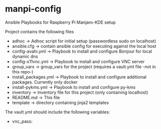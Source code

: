 # manpi-config
Ansible Playbooks for Raspberry Pi Manjaro-KDE setup


Project contains the following files
- adhoc                 -> Adhoc script for initial setup (passwordless sudo on localhost)
- ansible.cfg           -> contain ansible config for executing against the local host
- config-avahi.yml      -> Playbook to install and configure Bonjour for local dynamic dns
- config-x11vnc.yml     -> Playbook to install and configure VNC server
- group_vars            -> group_vars for the project (requires a vault.yml file -not in this repo-)
- install_packages.yml  -> Playbook to install and configure additional packages. Currently only docker
- install-pykms.yml     -> Playbook to install and configure py-kms
- inventory             -> Inventory file for this project (only containing localhost)
- README.md             -> This file
- template              -> directory containing jinja2 templates


The vault.yml should include the following variables:

- vnc_pass: 


